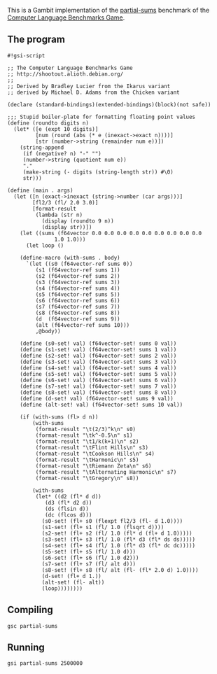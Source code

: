 This is a Gambit implementation of the
[partial-sums](http://shootout.alioth.debian.org/gp4sandbox/benchmark.php?test=partialsums&lang=all)
benchmark of the [Computer Language Benchmarks
Game](Programming%20language%20shootout.md).

## The program

    #!gsi-script
    
    ;; The Computer Language Benchmarks Game
    ;; http://shootout.alioth.debian.org/
    ;;
    ;; Derived by Bradley Lucier from the Ikarus variant
    ;; derived by Michael D. Adams from the Chicken variant
    
    (declare (standard-bindings)(extended-bindings)(block)(not safe))
    
    ;;; Stupid boiler-plate for formatting floating point values
    (define (roundto digits n)
      (let* ([e (expt 10 digits)]
             [num (round (abs (* e (inexact->exact n))))]
             [str (number->string (remainder num e))])
        (string-append
         (if (negative? n) "-" "")
         (number->string (quotient num e))
         "."
         (make-string (- digits (string-length str)) #\0)
         str)))
    
    (define (main . args)
      (let ([n (exact->inexact (string->number (car args)))]
            [fl2/3 (fl/ 2.0 3.0)]
            [format-result
             (lambda (str n)
               (display (roundto 9 n))
               (display str))])
        (let ((sums (f64vector 0.0 0.0 0.0 0.0 0.0 0.0 0.0 0.0 0.0
                   1.0 1.0)))
          (let loop ()
        
        (define-macro (with-sums . body)
          `(let ((s0 (f64vector-ref sums 0))
             (s1 (f64vector-ref sums 1))
             (s2 (f64vector-ref sums 2))
             (s3 (f64vector-ref sums 3))
             (s4 (f64vector-ref sums 4))
             (s5 (f64vector-ref sums 5))
             (s6 (f64vector-ref sums 6))
             (s7 (f64vector-ref sums 7))
             (s8 (f64vector-ref sums 8))
             (d  (f64vector-ref sums 9))
             (alt (f64vector-ref sums 10)))
             ,@body))
        
        (define (s0-set! val) (f64vector-set! sums 0 val))
        (define (s1-set! val) (f64vector-set! sums 1 val))
        (define (s2-set! val) (f64vector-set! sums 2 val))
        (define (s3-set! val) (f64vector-set! sums 3 val))
        (define (s4-set! val) (f64vector-set! sums 4 val))
        (define (s5-set! val) (f64vector-set! sums 5 val))
        (define (s6-set! val) (f64vector-set! sums 6 val))
        (define (s7-set! val) (f64vector-set! sums 7 val))
        (define (s8-set! val) (f64vector-set! sums 8 val))
        (define (d-set! val) (f64vector-set! sums 9 val))
        (define (alt-set! val) (f64vector-set! sums 10 val))
        
        (if (with-sums (fl> d n))
            (with-sums
             (format-result "\t(2/3)^k\n" s0)
             (format-result "\tk^-0.5\n" s1)
             (format-result "\t1/k(k+1)\n" s2)
             (format-result "\tFlint Hills\n" s3)
             (format-result "\tCookson Hills\n" s4)
             (format-result "\tHarmonic\n" s5)
             (format-result "\tRiemann Zeta\n" s6)
             (format-result "\tAlternating Harmonic\n" s7)
             (format-result "\tGregory\n" s8))
            
            (with-sums
             (let* ((d2 (fl* d d))
                (d3 (fl* d2 d))
                (ds (flsin d))
                (dc (flcos d)))
               (s0-set! (fl+ s0 (flexpt fl2/3 (fl- d 1.0))))
               (s1-set! (fl+ s1 (fl/ 1.0 (flsqrt d))))
               (s2-set! (fl+ s2 (fl/ 1.0 (fl* d (fl+ d 1.0)))))
               (s3-set! (fl+ s3 (fl/ 1.0 (fl* d3 (fl* ds ds)))))
               (s4-set! (fl+ s4 (fl/ 1.0 (fl* d3 (fl* dc dc)))))
               (s5-set! (fl+ s5 (fl/ 1.0 d)))
               (s6-set! (fl+ s6 (fl/ 1.0 d2)))
               (s7-set! (fl+ s7 (fl/ alt d)))
               (s8-set! (fl+ s8 (fl/ alt (fl- (fl* 2.0 d) 1.0))))
               (d-set! (fl+ d 1.))
               (alt-set! (fl- alt))
               (loop))))))))

## Compiling

    gsc partial-sums

## Running

    gsi partial-sums 2500000
